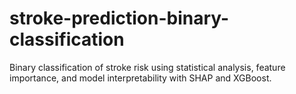 # stroke-prediction-binary-classification
Binary classification of stroke risk using statistical analysis, feature importance, and model interpretability with SHAP and XGBoost.
